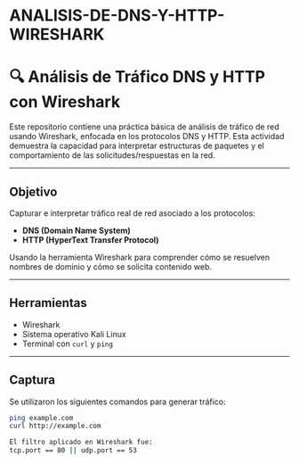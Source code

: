 # ANALISIS-DE-DNS-Y-HTTP-WIRESHARK

# 🔍 Análisis de Tráfico DNS y HTTP con Wireshark

Este repositorio contiene una práctica básica de análisis de tráfico de red usando Wireshark, enfocada en los protocolos DNS y HTTP. Esta actividad demuestra la capacidad para interpretar estructuras de paquetes y el comportamiento de las solicitudes/respuestas en la red.

---

## Objetivo

Capturar e interpretar tráfico real de red asociado a los protocolos:

- **DNS (Domain Name System)**
- **HTTP (HyperText Transfer Protocol)**

Usando la herramienta Wireshark para comprender cómo se resuelven nombres de dominio y cómo se solicita contenido web.

---

## Herramientas

- Wireshark
- Sistema operativo Kali Linux
- Terminal con `curl` y `ping`

---

## Captura

Se utilizaron los siguientes comandos para generar tráfico:

```bash
ping example.com
curl http://example.com

El filtro aplicado en Wireshark fue:
tcp.port == 80 || udp.port == 53
